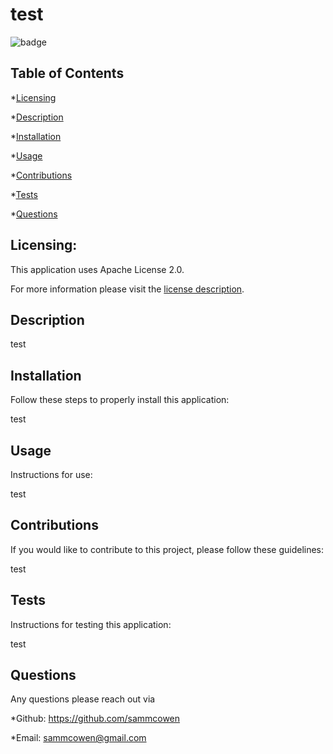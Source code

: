 
  # test

  ![badge](https://img.shields.io/badge/license-ApacheLicense2.0-brightorange)
  
  ## Table of Contents
  
  *[Licensing](#Licensing)

  *[Description](#description)

  *[Installation](#Installation)

  *[Usage](#Usage)

  *[Contributions](#Contributions)

  *[Tests](#Tests)

  *[Questions](#Questions)

  ## Licensing:
 
  This application uses  Apache License 2.0.

  For more information please visit the [license description](https://choosealicense.com/licenses/apache-2.0/).

  ## Description

  test

  ## Installation
  Follow these steps to properly install this application:

  test

  ## Usage 
  Instructions for use:

  test

  ## Contributions
  If you would like to contribute to this project, please follow these guidelines: 

  test

  ## Tests 
  Instructions for testing this application:

  test

  ## Questions
  Any questions please reach out via 

  *Github: https://github.com/sammcowen
  
  *Email: sammcowen@gmail.com
